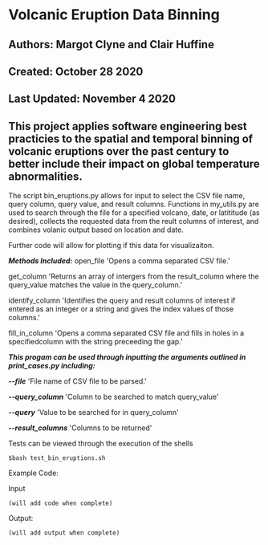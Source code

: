 # Volcanic Eruption Data Binning

## Authors: Margot Clyne and Clair Huffine
## Created: October 28 2020
## Last Updated: November 4 2020

## This project applies software engineering best practicies to the spatial and temporal binning of volcanic eruptions over the past century to better include their impact on global temperature abnormalities. 

The script bin_eruptions.py allows for input to select the CSV file name, query column, query value, and result columns. Functions in my_utils.py are used to search through the file for a specified volcano, date, or latititude (as desired), collects the requested data from the reult columns of interest, and combines volanic output based on location and date. 

Further code will allow for plotting if this data for visualizaiton.

***Methods Included:***
   open_file 'Opens a comma separated CSV file.'
   
   get_column 'Returns an array of intergers from the result_column where the query_value matches the value in the query_column.'
   
   identify_column 'Identifies the query and result columns of interest if entered as an integer or a string and gives the index values of those columns.'

   fill_in_column 'Opens a comma separated CSV file and fills in holes
                   in a specifiedcolumn with the string preceeding the gap.'
                   
                   
***This progam can be used through inputting the arguments outlined in print_cases.py including:*** 

***--file*** 'File name of CSV file to be parsed.'

***--query_column*** 'Column to be searched to match query_value'

***--query*** 'Value to be searched for in query_column'

***--result_columns*** 'Columns to be returned'


Tests can be viewed through the execution of the shells
```
$bash test_bin_eruptions.sh
```
Example Code:

Input
```
(will add code when complete)
```

Output:
```
(will add output when complete)
```